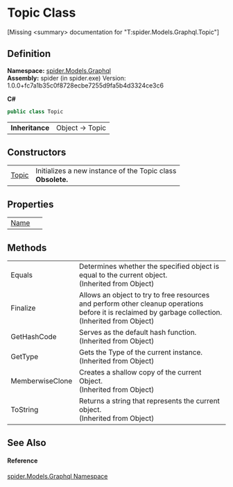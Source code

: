 # Topic Class


\[Missing &lt;summary&gt; documentation for "T:spider.Models.Graphql.Topic"\]



## Definition
**Namespace:** <a href="a7324a28-4f46-beaa-9269-26a8fa385391">spider.Models.Graphql</a>  
**Assembly:** spider (in spider.exe) Version: 1.0.0+fc7a1b35c0f8728ecbe7255d9fa5b4d3324ce3c6

**C#**
``` C#
public class Topic
```

<table><tr><td><strong>Inheritance</strong></td><td>Object  →  Topic</td></tr>
</table>



## Constructors
<table>
<tr>
<td><a href="32361d87-6a1f-65c3-437f-d40df400859b">Topic</a></td>
<td>Initializes a new instance of the Topic class<br /><strong>Obsolete.</strong></td></tr>
</table>

## Properties
<table>
<tr>
<td><a href="7fe30ccb-2e5c-0cfd-87ef-2732865c4395">Name</a></td>
<td> </td></tr>
</table>

## Methods
<table>
<tr>
<td>Equals</td>
<td>Determines whether the specified object is equal to the current object.<br />(Inherited from Object)</td></tr>
<tr>
<td>Finalize</td>
<td>Allows an object to try to free resources and perform other cleanup operations before it is reclaimed by garbage collection.<br />(Inherited from Object)</td></tr>
<tr>
<td>GetHashCode</td>
<td>Serves as the default hash function.<br />(Inherited from Object)</td></tr>
<tr>
<td>GetType</td>
<td>Gets the Type of the current instance.<br />(Inherited from Object)</td></tr>
<tr>
<td>MemberwiseClone</td>
<td>Creates a shallow copy of the current Object.<br />(Inherited from Object)</td></tr>
<tr>
<td>ToString</td>
<td>Returns a string that represents the current object.<br />(Inherited from Object)</td></tr>
</table>

## See Also


#### Reference
<a href="a7324a28-4f46-beaa-9269-26a8fa385391">spider.Models.Graphql Namespace</a>  
